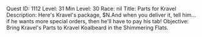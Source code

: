 Quest ID: 1112
Level: 31
Min Level: 30
Race: nil
Title: Parts for Kravel
Description: Here's Kravel's package, $N.And when you deliver it, tell him... if he wants more special orders, then he'll have to pay his tab!
Objective: Bring Kravel's Parts to Kravel Koalbeard in the Shimmering Flats.
